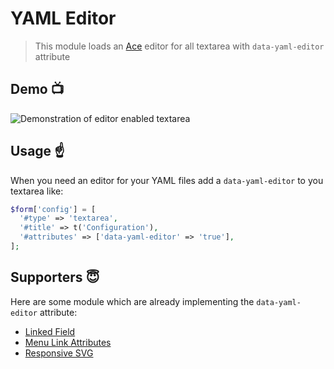 # YAML Editor

> This module loads an [Ace](https://ace.c9.io) editor for all textarea with `data-yaml-editor` attribute

## Demo :tv:

![Demonstration of editor enabled textarea](https://www.drupal.org/files/yaml-editor-demo_0.gif)

## Usage :point_up:

When you need an editor for your YAML files add a `data-yaml-editor` to you textarea like:

```php
$form['config'] = [
  '#type' => 'textarea',
  '#title' => t('Configuration'),
  '#attributes' => ['data-yaml-editor' => 'true'],
];
```

## Supporters :innocent:

Here are some module which are already implementing the `data-yaml-editor` attribute:

* [Linked Field](https://www.drupal.org/project/linked_field)
* [Menu Link Attributes](https://www.drupal.org/project/menu_link_attributes)
* [Responsive SVG](https://www.drupal.org/project/responsive_svg)
